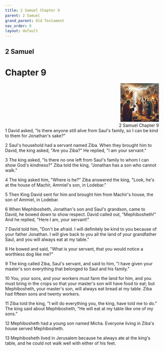 ```yaml
---
title: 2 Samuel Chapter 9
parent: 2 Samuel
grand_parent: Old Testament
nav_order: 9
layout: default
---
```


## 2 Samuel

# Chapter 9

<div style="clear: both; text-align: right;">
    <img src="/assets/Image/2 Samuel/500/9.jpg" alt="2 Samuel Chapter 9" class="chapter-image" style="max-width: 25%; height: auto;"/>
    <figcaption style="font-size: 14px;">2 Samuel Chapter 9</figcaption>
</div>
1 David asked, "Is there anyone still alive from Saul's family, so I can be kind to them for Jonathan's sake?"

2 Saul's household had a servant named Ziba. When they brought him to David, the king asked, "Are you Ziba?" He replied, "I am your servant."

3 The king asked, "Is there no one left from Saul's family to whom I can show God's kindness?" Ziba told the king, "Jonathan has a son who cannot walk."

4 The king asked him, "Where is he?" Ziba answered the king, "Look, he's at the house of Machir, Ammiel's son, in Lodebar."

5 Then King David sent for him and brought him from Machir's house, the son of Ammiel, in Lodebar.

6 When Mephibosheth, Jonathan's son and Saul's grandson, came to David, he bowed down to show respect. David called out, "Mephibosheth!" And he replied, "Here I am, your servant!"

7 David told him, "Don't be afraid. I will definitely be kind to you because of your father Jonathan. I will give back to you all the land of your grandfather Saul, and you will always eat at my table."

8 He bowed and said, "What is your servant, that you would notice a worthless dog like me?"

9 The king called Ziba, Saul's servant, and said to him, "I have given your master's son everything that belonged to Saul and his family."

10 You, your sons, and your workers must farm the land for him, and you must bring in the crops so that your master's son will have food to eat; but Mephibosheth, your master's son, will always eat bread at my table. Ziba had fifteen sons and twenty workers.

11 Ziba told the king, "I will do everything you, the king, have told me to do." The king said about Mephibosheth, "He will eat at my table like one of my sons."

12 Mephibosheth had a young son named Micha. Everyone living in Ziba's house served Mephibosheth.

13 Mephibosheth lived in Jerusalem because he always ate at the king's table, and he could not walk well with either of his feet.


